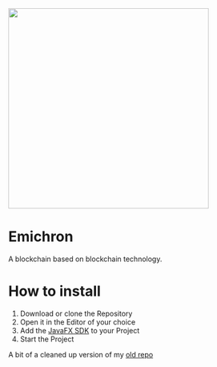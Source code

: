 <img src="https://i.imgur.com/2lx385u.png" width="400" style="text-align: center" />
<h1>Emichron</h1>
<p>A blockchain based on blockchain technology.</p>


<h1>How to install</h1>
<ol>
<li>Download or clone the Repository</li>
<li>Open it in the Editor of your choice</li>
<li>Add the <a href="https://gluonhq.com/products/javafx/">JavaFX SDK</a> to your Project</li>
<li>Start the Project</a>
</ol>

<p>A bit of a cleaned up version of my <a href="https://gitlab.com/Sudashi/emichron">old repo</a><p>


